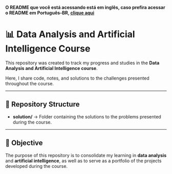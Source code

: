 **O README que você está acessando está em inglês, caso prefira acessar o README em Português-BR, [clique aqui](README-PT-BR.md)**

# 📊 Data Analysis and Artificial Intelligence Course

This repository was created to track my progress and studies in the **Data Analysis and Artificial Intelligence course**.  

Here, I share code, notes, and solutions to the challenges presented throughout the course.  

---

## 📂 Repository Structure

- **solution/** → Folder containing the solutions to the problems presented during the course.  

---

## 🚀 Objective

The purpose of this repository is to consolidate my learning in **data analysis** and **artificial intelligence**, as well as to serve as a portfolio of the projects developed during the course.  
